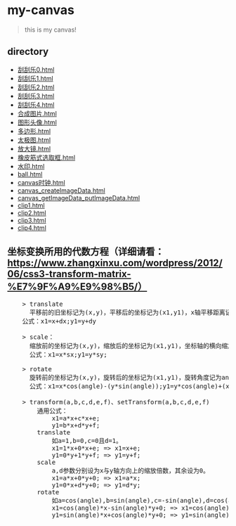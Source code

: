# my-canvas 
> this is my canvas!

## directory
*   <a href="刮刮乐0.html">刮刮乐0.html</a>
*   <a href="刮刮乐1.html">刮刮乐1.html</a>
*   <a href="刮刮乐2.html">刮刮乐2.html</a>
*   <a href="刮刮乐3.html">刮刮乐3.html</a>
*   <a href="刮刮乐4.html">刮刮乐4.html</a>
*   <a href="合成图片.html">合成图片.html</a>
*   <a href="图形头像.html">图形头像.html</a>
*   <a href="多边形.html">多边形.html</a>
*   <a href="太极图.html">太极图.html</a>
*   <a href="放大镜.html">放大镜.html</a>
*   <a href="橡皮筋式选取框.html">橡皮筋式选取框.html</a>
*   <a href="水印.html">水印.html</a>
*   <a href="ball.html">ball.html</a>
*   <a href="canvas时钟.html">canvas时钟.html</a>
*   <a href="canvas_createImageData.html">canvas_createImageData.html</a>
*   <a href="canvas_getImageData_putImageData.html">canvas_getImageData_putImageData.html</a>
*   <a href="clip1.html">clip1.html</a>
*   <a href="clip2.html">clip2.html</a>
*   <a href="clip3.html">clip3.html</a>
*   <a href="clip4.html">clip4.html</a>


## 坐标变换所用的代数方程（详细请看：https://www.zhangxinxu.com/wordpress/2012/06/css3-transform-matrix-%E7%9F%A9%E9%98%B5/）
<pre>
    > translate
      平移前的旧坐标记为(x,y)，平移后的坐标记为(x1,y1)，x轴平移距离记为dx，y轴平移距离记为dy。
    公式：x1=x+dx;y1=y+dy

    > scale：
      缩放前的坐标记为(x,y)，缩放后的坐标记为(x1,y1)，坐标轴的横向缩放倍数记为sx，坐标轴的纵向缩放倍数记为sy。
      公式：x1=x*sx;y1=y*sy;

    > rotate
      旋转前的坐标记为(x,y)，旋转后的坐标记为(x1,y1)，旋转角度记为angle。
      公式：x1=x*cos(angle)-(y*sin(angle));y1=y*cos(angle)+(x*sin(angle))

    > transform(a,b,c,d,e,f)、setTransform(a,b,c,d,e,f)
        通用公式：
            x1=a*x+c*x+e;
            y1=b*x+d*y+f;
        translate 
            如a=1,b=0,c=0且d=1。
            x1=1*x+0*x+e; => x1=x+e;
            y1=0*y+1*y+f; => y1=y+f;
        scale 
            a,d参数分别设为x与y轴方向上的缩放倍数，其余设为0。
            x1=a*x+0*y+0; => x1=a*x;
            y1=0*x+d*y+0; => y1=d*y;
        rotate 
            如a=cos(angle),b=sin(angle),c=-sin(angle),d=cos(angle),e=0,f=0。
            x1=cos(angle)*x-sin(angle)*y+0; => x1=cos(angle)*x-sin(angle)*y; 
            y1=sin(angle)*x+cos(angle)*y+0; => y1=sin(angle)*x+cos(angle)*y;    
</pre>








